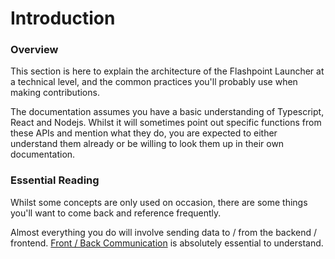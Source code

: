 # Introduction

### Overview

This section is here to explain the architecture of the Flashpoint Launcher at a technical level, and the common practices you'll probably use when making contributions.

The documentation assumes you have a basic understanding of Typescript, React and Nodejs. Whilst it will sometimes point out specific functions from these APIs and mention what they do, you are expected to either understand them already or be willing to look them up in their own documentation.

### Essential Reading

Whilst some concepts are only used on occasion, there are some things you'll want to come back and reference frequently.

Almost everything you do will involve sending data to / from the backend / frontend. [Front / Back Communication](communication) is absolutely essential to understand.